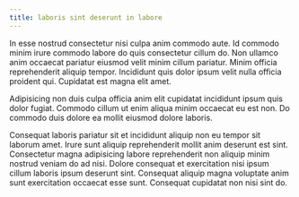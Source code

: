 ```yaml
---
title: laboris sint deserunt in labore
---
```


In esse nostrud consectetur nisi culpa anim commodo aute. Id commodo minim irure commodo labore do quis consectetur cillum do. Non ullamco anim occaecat pariatur eiusmod velit minim cillum pariatur. Minim officia reprehenderit aliquip tempor. Incididunt quis dolor ipsum velit nulla officia proident qui. Cupidatat est magna elit amet.

Adipisicing non duis culpa officia anim elit cupidatat incididunt ipsum quis dolor fugiat. Commodo cillum ut enim aliqua minim occaecat eu est non. Do commodo duis dolore ea mollit eiusmod dolore laboris.

Consequat laboris pariatur sit et incididunt aliquip non eu tempor sit laborum amet. Irure sunt aliquip reprehenderit mollit anim deserunt est sint. Consectetur magna adipisicing labore reprehenderit non aliquip minim nostrud veniam do ad nisi. Dolore consequat et exercitation nisi ipsum cillum laboris ipsum deserunt sint. Consequat aliquip magna voluptate anim sunt exercitation occaecat esse sunt. Consequat cupidatat non nisi sint do.